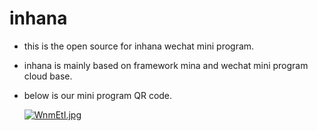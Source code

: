 # inhana
- this is the open source for inhana wechat mini program.
- inhana is mainly based on framework mina and wechat mini program cloud base.
- below is our mini program QR code.
 
  [![WnmEtI.jpg](https://z3.ax1x.com/2021/07/15/WnmEtI.jpg)](https://imgtu.com/i/WnmEtI)
